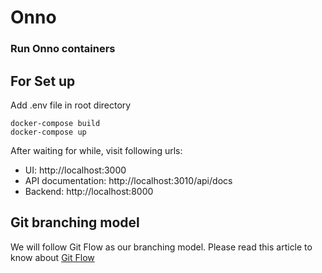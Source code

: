 # Onno

### Run Onno containers
## For Set up
Add .env file in root directory
```
docker-compose build
docker-compose up
```

After waiting for while, visit following urls:

* UI: http://localhost:3000
* API documentation: http://localhost:3010/api/docs
* Backend: http://localhost:8000

## Git branching model
We will follow Git Flow as our branching model.
Please read this article to know about [Git Flow](https://www.atlassian.com/git/tutorials/comparing-workflows/gitflow-workflow)
